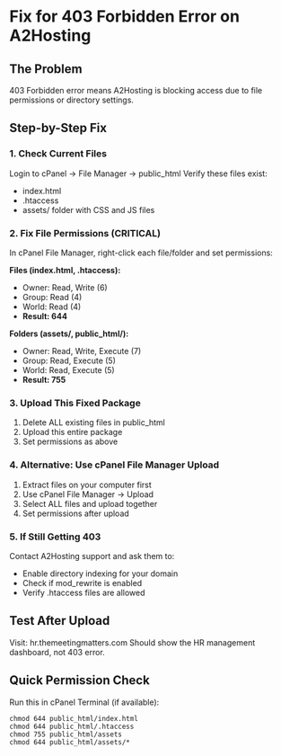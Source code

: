 # Fix for 403 Forbidden Error on A2Hosting

## The Problem
403 Forbidden error means A2Hosting is blocking access due to file permissions or directory settings.

## Step-by-Step Fix

### 1. Check Current Files
Login to cPanel → File Manager → public_html
Verify these files exist:
- index.html
- .htaccess
- assets/ folder with CSS and JS files

### 2. Fix File Permissions (CRITICAL)
In cPanel File Manager, right-click each file/folder and set permissions:

**Files (index.html, .htaccess):**
- Owner: Read, Write (6)
- Group: Read (4)  
- World: Read (4)
- **Result: 644**

**Folders (assets/, public_html/):**
- Owner: Read, Write, Execute (7)
- Group: Read, Execute (5)
- World: Read, Execute (5)
- **Result: 755**

### 3. Upload This Fixed Package
1. Delete ALL existing files in public_html
2. Upload this entire package
3. Set permissions as above

### 4. Alternative: Use cPanel File Manager Upload
1. Extract files on your computer first
2. Use cPanel File Manager → Upload
3. Select ALL files and upload together
4. Set permissions after upload

### 5. If Still Getting 403
Contact A2Hosting support and ask them to:
- Enable directory indexing for your domain
- Check if mod_rewrite is enabled
- Verify .htaccess files are allowed

## Test After Upload
Visit: hr.themeetingmatters.com
Should show the HR management dashboard, not 403 error.

## Quick Permission Check
Run this in cPanel Terminal (if available):
```
chmod 644 public_html/index.html
chmod 644 public_html/.htaccess  
chmod 755 public_html/assets
chmod 644 public_html/assets/*
```